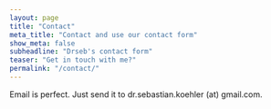 ```yaml
---
layout: page
title: "Contact"
meta_title: "Contact and use our contact form"
show_meta: false
subheadline: "Drseb's contact form"
teaser: "Get in touch with me?"
permalink: "/contact/"
---
```


Email is perfect. Just send it to dr.sebastian.koehler (at) gmail.com.